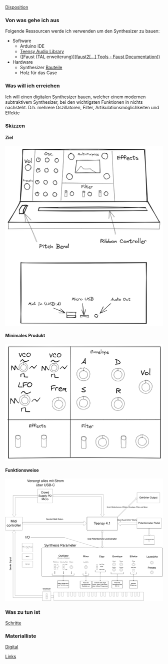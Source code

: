 [Disposition](Disposition.md)
### Von was gehe ich aus

Folgende Ressourcen werde ich verwenden um den Synthesizer zu bauen:
 -  Software
	 - Arduino IDE
	 - [Teensy Audio Library](https://www.pjrc.com/teensy/td_libs_Audio.html)
	 - ([Faust (TAL erweiterung)]([faust2[...] Tools - Faust Documentation](https://faustdoc.grame.fr/manual/tools/#faust2teensy)))
 -  Hardware
	 -  Synthesizer [Bauteile](Digital_Materialliste.md)
	 -  Holz für das Case

### Was will ich erreichen
Ich will einen digitalen Synthesizer bauen, welcher einem modernen subtraktivem Synthesizer, bei den wichtigsten Funktionen in nichts nachsteht. D.h. mehrere Oszillatoren, Filter, Artikulationsmöglichkeiten und Effekte
### Skizzen

#### Ziel
<img src="Skizzen/SkizzeV3.png" width=800>

#### Minimales Produkt
<img src="Skizzen/MinimalesProduktV2.excalidraw.png" width=800> 

#### Funktionsweise
<img src="Skizzen/BlockSchaltBild.png" width=800> 

### Was zu tun ist
[Schritte](Schritte.md)

### Materialliste
[Digital](Digital_Materialliste.md)


[Links](Links.md)
